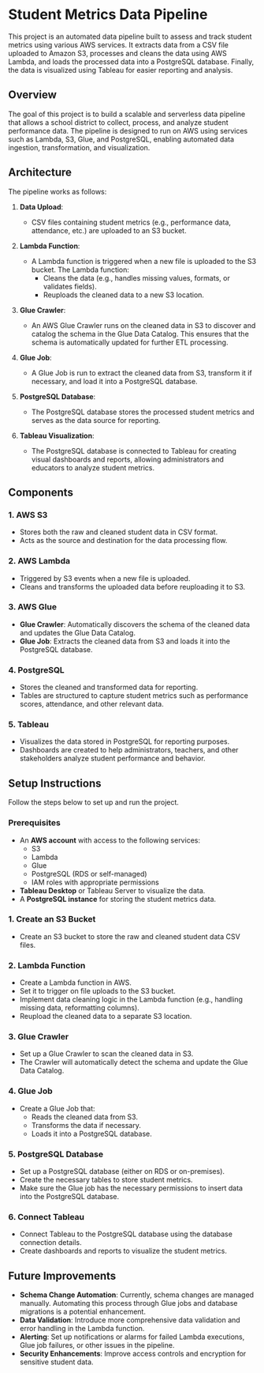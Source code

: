 # **Student Metrics Data Pipeline**

This project is an automated data pipeline built to assess and track student metrics using various AWS services. It extracts data from a CSV file uploaded to Amazon S3, processes and cleans the data using AWS Lambda, and loads the processed data into a PostgreSQL database. Finally, the data is visualized using Tableau for easier reporting and analysis.

## **Overview**

The goal of this project is to build a scalable and serverless data pipeline that allows a school district to collect, process, and analyze student performance data. The pipeline is designed to run on AWS using services such as Lambda, S3, Glue, and PostgreSQL, enabling automated data ingestion, transformation, and visualization.

## **Architecture**

The pipeline works as follows:

1. **Data Upload**:

   * CSV files containing student metrics (e.g., performance data, attendance, etc.) are uploaded to an S3 bucket.  
2. **Lambda Function**:

   * A Lambda function is triggered when a new file is uploaded to the S3 bucket. The Lambda function:  
     * Cleans the data (e.g., handles missing values, formats, or validates fields).  
     * Reuploads the cleaned data to a new S3 location.  
3. **Glue Crawler**:

   * An AWS Glue Crawler runs on the cleaned data in S3 to discover and catalog the schema in the Glue Data Catalog. This ensures that the schema is automatically updated for further ETL processing.  
4. **Glue Job**:

   * A Glue Job is run to extract the cleaned data from S3, transform it if necessary, and load it into a PostgreSQL database.  
5. **PostgreSQL Database**:

   * The PostgreSQL database stores the processed student metrics and serves as the data source for reporting.  
6. **Tableau Visualization**:

   * The PostgreSQL database is connected to Tableau for creating visual dashboards and reports, allowing administrators and educators to analyze student metrics.

## **Components**

### **1\. AWS S3**

* Stores both the raw and cleaned student data in CSV format.  
* Acts as the source and destination for the data processing flow.

### **2\. AWS Lambda**

* Triggered by S3 events when a new file is uploaded.  
* Cleans and transforms the uploaded data before reuploading it to S3.

### **3\. AWS Glue**

* **Glue Crawler**: Automatically discovers the schema of the cleaned data and updates the Glue Data Catalog.  
* **Glue Job**: Extracts the cleaned data from S3 and loads it into the PostgreSQL database.

### **4\. PostgreSQL**

* Stores the cleaned and transformed data for reporting.  
* Tables are structured to capture student metrics such as performance scores, attendance, and other relevant data.

### **5\. Tableau**

* Visualizes the data stored in PostgreSQL for reporting purposes.  
* Dashboards are created to help administrators, teachers, and other stakeholders analyze student performance and behavior.

## **Setup Instructions**

Follow the steps below to set up and run the project.

### **Prerequisites**

* An **AWS account** with access to the following services:  
  * S3  
  * Lambda  
  * Glue  
  * PostgreSQL (RDS or self-managed)  
  * IAM roles with appropriate permissions  
* **Tableau Desktop** or Tableau Server to visualize the data.  
* A **PostgreSQL instance** for storing the student metrics data.

### **1\. Create an S3 Bucket**

* Create an S3 bucket to store the raw and cleaned student data CSV files.

### **2\. Lambda Function**

* Create a Lambda function in AWS.  
* Set it to trigger on file uploads to the S3 bucket.  
* Implement data cleaning logic in the Lambda function (e.g., handling missing data, reformatting columns).  
* Reupload the cleaned data to a separate S3 location.

### **3\. Glue Crawler**

* Set up a Glue Crawler to scan the cleaned data in S3.  
* The Crawler will automatically detect the schema and update the Glue Data Catalog.

### **4\. Glue Job**

* Create a Glue Job that:  
  * Reads the cleaned data from S3.  
  * Transforms the data if necessary.  
  * Loads it into a PostgreSQL database.

### **5\. PostgreSQL Database**

* Set up a PostgreSQL database (either on RDS or on-premises).  
* Create the necessary tables to store student metrics.  
* Make sure the Glue job has the necessary permissions to insert data into the PostgreSQL database.

### **6\. Connect Tableau**

* Connect Tableau to the PostgreSQL database using the database connection details.  
* Create dashboards and reports to visualize the student metrics.

## **Future Improvements**

* **Schema Change Automation**: Currently, schema changes are managed manually. Automating this process through Glue jobs and database migrations is a potential enhancement.  
* **Data Validation**: Introduce more comprehensive data validation and error handling in the Lambda function.  
* **Alerting**: Set up notifications or alarms for failed Lambda executions, Glue job failures, or other issues in the pipeline.  
* **Security Enhancements**: Improve access controls and encryption for sensitive student data.